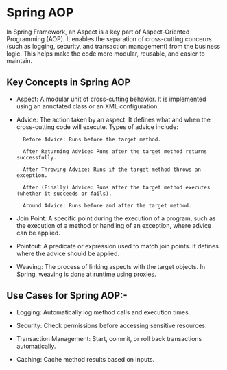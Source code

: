 # Spring AOP

In Spring Framework, an Aspect is a key part of Aspect-Oriented Programming (AOP). It enables the separation of cross-cutting concerns (such as logging, security, and transaction management) from the business logic. This helps make the code more modular, reusable, and easier to maintain.

## Key Concepts in Spring AOP

- Aspect: A modular unit of cross-cutting behavior. It is implemented using an annotated class or an XML configuration.


- Advice: The action taken by an aspect. It defines what and when the cross-cutting code will execute. Types of advice include:

        Before Advice: Runs before the target method.

        After Returning Advice: Runs after the target method returns successfully.

        After Throwing Advice: Runs if the target method throws an exception.

        After (Finally) Advice: Runs after the target method executes (whether it succeeds or fails).

        Around Advice: Runs before and after the target method.

- Join Point: A specific point during the execution of a program, such as the execution of a method or handling of an exception, where advice can be applied.

- Pointcut: A predicate or expression used to match join points. It defines where the advice should be applied.

- Weaving: The process of linking aspects with the target objects. In Spring, weaving is done at runtime using proxies.

## Use Cases for Spring AOP:- 

- Logging: Automatically log method calls and execution times.

- Security: Check permissions before accessing sensitive resources.

- Transaction Management: Start, commit, or roll back transactions automatically.

- Caching: Cache method results based on inputs.
